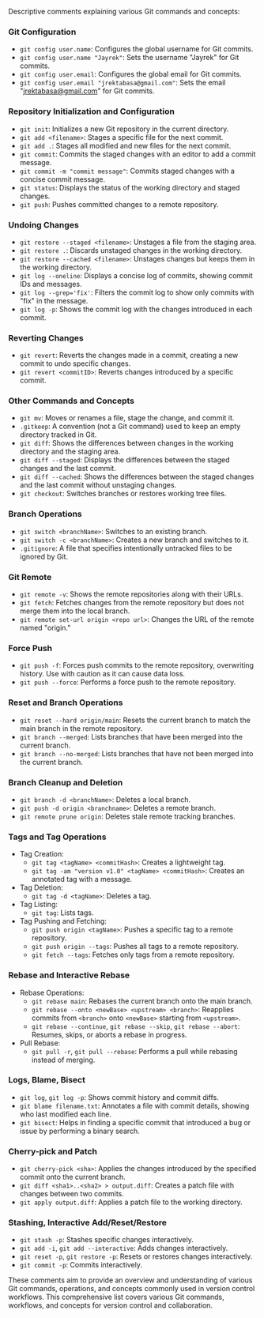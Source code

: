 Descriptive comments explaining various Git commands and concepts:

### Git Configuration
- `git config user.name`: Configures the global username for Git commits.
- `git config user.name "Jayrek"`: Sets the username "Jayrek" for Git commits.
- `git config user.email`: Configures the global email for Git commits.
- `git config user.email "jrektabasa@gmail.com"`: Sets the email "jrektabasa@gmail.com" for Git commits.

### Repository Initialization and Configuration
- `git init`: Initializes a new Git repository in the current directory.
- `git add <filename>`: Stages a specific file for the next commit.
- `git add .`: Stages all modified and new files for the next commit.
- `git commit`: Commits the staged changes with an editor to add a commit message.
- `git commit -m "commit message"`: Commits staged changes with a concise commit message.
- `git status`: Displays the status of the working directory and staged changes.
- `git push`: Pushes committed changes to a remote repository.

### Undoing Changes
- `git restore --staged <filename>`: Unstages a file from the staging area.
- `git restore .`: Discards unstaged changes in the working directory.
- `git restore --cached <filename>`: Unstages changes but keeps them in the working directory.
- `git log --oneline`: Displays a concise log of commits, showing commit IDs and messages.
- `git log --grep='fix'`: Filters the commit log to show only commits with "fix" in the message.
- `git log -p`: Shows the commit log with the changes introduced in each commit.

### Reverting Changes
- `git revert`: Reverts the changes made in a commit, creating a new commit to undo specific changes.
- `git revert <commitID>`: Reverts changes introduced by a specific commit.

### Other Commands and Concepts
- `git mv`: Moves or renames a file, stage the change, and commit it.
- `.gitkeep`: A convention (not a Git command) used to keep an empty directory tracked in Git.
- `git diff`: Shows the differences between changes in the working directory and the staging area.
- `git diff --staged`: Displays the differences between the staged changes and the last commit.
- `git diff --cached`: Shows the differences between the staged changes and the last commit without unstaging changes.
- `git checkout`: Switches branches or restores working tree files.

### Branch Operations
- `git switch <branchName>`: Switches to an existing branch.
- `git switch -c <branchName>`: Creates a new branch and switches to it.
- `.gitignore`: A file that specifies intentionally untracked files to be ignored by Git.

### Git Remote
- `git remote -v`: Shows the remote repositories along with their URLs.
- `git fetch`: Fetches changes from the remote repository but does not merge them into the local branch.
- `git remote set-url origin <repo url>`: Changes the URL of the remote named "origin."

### Force Push
- `git push -f`: Forces push commits to the remote repository, overwriting history. Use with caution as it can cause data loss.
- `git push --force`: Performs a force push to the remote repository.

### Reset and Branch Operations
- `git reset --hard origin/main`: Resets the current branch to match the main branch in the remote repository.
- `git branch --merged`: Lists branches that have been merged into the current branch.
- `git branch --no-merged`: Lists branches that have not been merged into the current branch.

### Branch Cleanup and Deletion
- `git branch -d <branchName>`: Deletes a local branch.
- `git push -d origin <branchname>`: Deletes a remote branch.
- `git remote prune origin`: Deletes stale remote tracking branches.

### Tags and Tag Operations
- Tag Creation:
  - `git tag <tagName> <commitHash>`: Creates a lightweight tag.
  - `git tag -am "version v1.0" <tagName> <commitHash>`: Creates an annotated tag with a message.
- Tag Deletion:
  - `git tag -d <tagName>`: Deletes a tag.
- Tag Listing:
  - `git tag`: Lists tags.
- Tag Pushing and Fetching:
  - `git push origin <tagName>`: Pushes a specific tag to a remote repository.
  - `git push origin --tags`: Pushes all tags to a remote repository.
  - `git fetch --tags`: Fetches only tags from a remote repository.

### Rebase and Interactive Rebase
- Rebase Operations:
  - `git rebase main`: Rebases the current branch onto the main branch.
  - `git rebase --onto <newBase> <upstream> <branch>`: Reapplies commits from `<branch>` onto `<newBase>` starting from `<upstream>`.
  - `git rebase --continue`, `git rebase --skip`, `git rebase --abort`: Resumes, skips, or aborts a rebase in progress.
- Pull Rebase:
  - `git pull -r`, `git pull --rebase`: Performs a pull while rebasing instead of merging.

### Logs, Blame, Bisect
- `git log`, `git log -p`: Shows commit history and commit diffs.
- `git blame filename.txt`: Annotates a file with commit details, showing who last modified each line.
- `git bisect`: Helps in finding a specific commit that introduced a bug or issue by performing a binary search.

### Cherry-pick and Patch
- `git cherry-pick <sha>`: Applies the changes introduced by the specified commit onto the current branch.
- `git diff <sha1>..<sha2> > output.diff`: Creates a patch file with changes between two commits.
- `git apply output.diff`: Applies a patch file to the working directory.

### Stashing, Interactive Add/Reset/Restore
- `git stash -p`: Stashes specific changes interactively.
- `git add -i`, `git add --interactive`: Adds changes interactively.
- `git reset -p`, `git restore -p`: Resets or restores changes interactively.
- `git commit -p`: Commits interactively.

These comments aim to provide an overview and understanding of various Git commands, operations, and concepts commonly used in version control workflows.
This comprehensive list covers various Git commands, workflows, and concepts for version control and collaboration.
